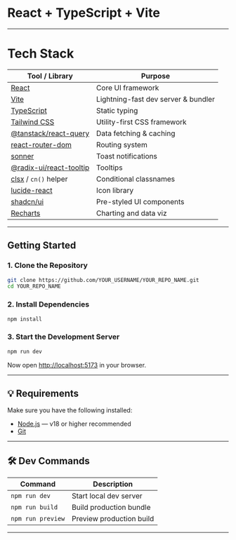 # React + TypeScript + Vite

---

# Tech Stack

| Tool / Library                                                                         | Purpose                             |
| -------------------------------------------------------------------------------------- | ----------------------------------- |
| [React](https://reactjs.org/)                                                          | Core UI framework                   |
| [Vite](https://vitejs.dev/)                                                            | Lightning-fast dev server & bundler |
| [TypeScript](https://typescriptlang.org/)                                              | Static typing                       |
| [Tailwind CSS](https://tailwindcss.com/)                                               | Utility-first CSS framework         |
| [@tanstack/react-query](https://tanstack.com/query/latest)                             | Data fetching & caching             |
| [react-router-dom](https://reactrouter.com/)                                           | Routing system                      |
| [sonner](https://sonner.emilkowal.ski/)                                                | Toast notifications                 |
| [@radix-ui/react-tooltip](https://www.radix-ui.com/primitives/docs/components/tooltip) | Tooltips                            |
| [clsx](https://github.com/lukeed/clsx) / `cn()` helper                                 | Conditional classnames              |
| [lucide-react](https://lucide.dev/)                                                    | Icon library                        |
| [shadcn/ui](https://ui.shadcn.dev/)                                                    | Pre-styled UI components            |
| [Recharts](https://recharts.org/)                                                      | Charting and data viz               |

---

## Getting Started

### 1. Clone the Repository

```bash
git clone https://github.com/YOUR_USERNAME/YOUR_REPO_NAME.git
cd YOUR_REPO_NAME
```

### 2. Install Dependencies

```bash
npm install
```

### 3. Start the Development Server

```bash
npm run dev
```

Now open [http://localhost:5173](http://localhost:5173) in your browser.

---

## 💡 Requirements

Make sure you have the following installed:

- [Node.js](https://nodejs.org/) — v18 or higher recommended
- [Git](https://git-scm.com/)

---

## 🛠 Dev Commands

| Command           | Description              |
| ----------------- | ------------------------ |
| `npm run dev`     | Start local dev server   |
| `npm run build`   | Build production bundle  |
| `npm run preview` | Preview production build |

---

